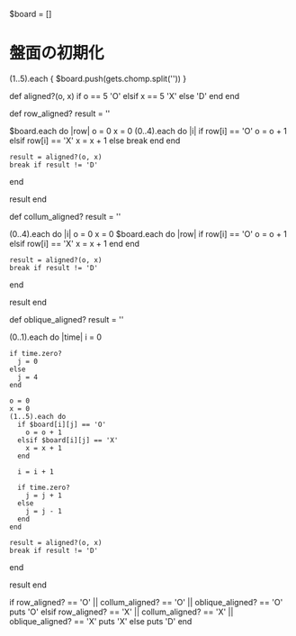 $board = []

# 盤面の初期化
(1..5).each { $board.push(gets.chomp.split('')) }

def aligned?(o, x)
  if o == 5
    'O'
  elsif x == 5
    'X'
  else
    'D'
  end
end

def row_aligned?
  result = ''

  $board.each do |row|
    o = 0
    x = 0
    (0..4).each do |i|
      if row[i] == 'O'
        o = o + 1
      elsif row[i] == 'X'
        x = x + 1
      else
        break
      end
    end

    result = aligned?(o, x)
    break if result != 'D'
  end

  result
end

def collum_aligned?
  result = ''

  (0..4).each do |i|
    o = 0
    x = 0
    $board.each do |row|
      if row[i] == 'O'
        o = o + 1
      elsif row[i] == 'X'
        x = x + 1
      end
    end

    result = aligned?(o, x)
    break if result != 'D'
  end

  result
end

def oblique_aligned?
  result = ''

  (0..1).each do |time|
    i = 0

    if time.zero?
      j = 0
    else
      j = 4
    end

    o = 0
    x = 0
    (1..5).each do
      if $board[i][j] == 'O'
        o = o + 1
      elsif $board[i][j] == 'X'
        x = x + 1
      end

      i = i + 1

      if time.zero?
        j = j + 1
      else
        j = j - 1
      end
    end

    result = aligned?(o, x)
    break if result != 'D'
  end

  result
end

if row_aligned? == 'O' || collum_aligned? == 'O' || oblique_aligned? == 'O'
  puts 'O'
elsif row_aligned? == 'X' || collum_aligned? == 'X' || oblique_aligned? == 'X'
  puts 'X'
else
  puts 'D'
end
